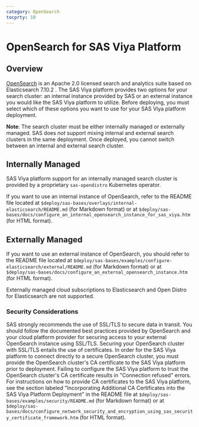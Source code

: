 ```yaml
---
category: OpenSearch
tocprty: 10
---
```


# OpenSearch for SAS Viya Platform

## Overview

[OpenSearch](https://opensearch.org/) is an Apache 2.0 licensed search and analytics suite based on Elasticsearch 7.10.2 . The SAS Viya platform provides two options for your search cluster: an internal instance provided by SAS or an external instance you would like the SAS Viya platform to utilize. Before deploying, you must select which of these options you want to use for your SAS Viya platform deployment. 

**Note**: The search cluster must be either internally managed or externally managed. SAS does *not* support mixing internal and external search clusters in the same deployment. Once deployed, you cannot switch between an internal and external search cluster.

## Internally Managed

SAS Viya platform support for an internally managed search cluster is provided by a proprietary `sas-opendistro` Kubernetes operator.

If you want to use an internal instance of OpenSearch, refer to the README file located at `$deploy/sas-bases/overlays/internal-elasticsearch/README.md` (for Markdown format) or at `$deploy/sas-bases/docs/configure_an_internal_opensearch_instance_for_sas_viya.htm` (for HTML format).

## Externally Managed

If you want to use an external instance of OpenSearch, you should refer to the README file located at `$deploy/sas-bases/examples/configure-elasticsearch/external/README.md` (for Markdown format) or at `$deploy/sas-bases/docs/configure_an_external_opensearch_instance.htm` (for HTML format).

Externally managed cloud subscriptions to Elasticsearch and Open Distro for Elasticsearch are not supported.

### Security Considerations 

SAS strongly recommends the use of SSL/TLS to secure data in transit. You should follow the documented best practices provided by OpenSearch and your cloud platform provider for securing access to your external OpenSearch instance using SSL/TLS. Securing your OpenSearch cluster with SSL/TLS entails the use of certificates. In order for the SAS Viya platform to connect directly to a secure OpenSearch cluster, you must provide the OpenSearch cluster's CA certificate to the SAS Viya platform prior to deployment. Failing to configure the SAS Viya platform to trust the OpenSearch cluster's CA certificate results in "Connection refused" errors. For instructions on how to provide CA certificates to the SAS Viya platform, see the section labeled "Incorporating Additional CA Certificates into the SAS Viya Platform Deployment" in the README file at `$deploy/sas-bases/examples/security/README.md` (for Markdown format) or at `$deploy/sas-bases/docs/configure_network_security_and_encryption_using_sas_security_certificate_framework.htm` (for HTML format).